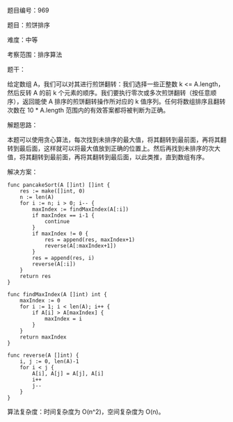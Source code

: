 题目编号：969

题目：煎饼排序

难度：中等

考察范围：排序算法

题干：

给定数组 A，我们可以对其进行煎饼翻转：我们选择一些正整数 k <= A.length，然后反转 A 的前 k 个元素的顺序。我们要执行零次或多次煎饼翻转（按任意顺序），返回能使 A 排序的煎饼翻转操作所对应的 k 值序列。任何将数组排序且翻转次数在 10 * A.length 范围内的有效答案都将被判断为正确。

解题思路：

本题可以使用贪心算法，每次找到未排序的最大值，将其翻转到最前面，再将其翻转到最后面，这样就可以将最大值放到正确的位置上。然后再找到未排序的次大值，将其翻转到最前面，再将其翻转到最后面，以此类推，直到数组有序。

解决方案：

```
func pancakeSort(A []int) []int {
    res := make([]int, 0)
    n := len(A)
    for i := n; i > 0; i-- {
        maxIndex := findMaxIndex(A[:i])
        if maxIndex == i-1 {
            continue
        }
        if maxIndex != 0 {
            res = append(res, maxIndex+1)
            reverse(A[:maxIndex+1])
        }
        res = append(res, i)
        reverse(A[:i])
    }
    return res
}

func findMaxIndex(A []int) int {
    maxIndex := 0
    for i := 1; i < len(A); i++ {
        if A[i] > A[maxIndex] {
            maxIndex = i
        }
    }
    return maxIndex
}

func reverse(A []int) {
    i, j := 0, len(A)-1
    for i < j {
        A[i], A[j] = A[j], A[i]
        i++
        j--
    }
}
```

算法复杂度：时间复杂度为 O(n^2)，空间复杂度为 O(n)。